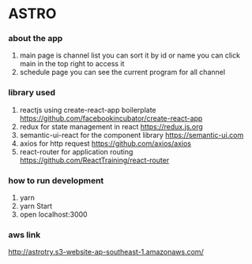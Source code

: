 # ASTRO

### about the app
1. main page is channel list you can sort it by id or name you can click main in the top right to access it
2. schedule page you can see the current program for all channel

### library used
1. reactjs using create-react-app boilerplate https://github.com/facebookincubator/create-react-app
2. redux for state management in react
https://redux.js.org
3. semantic-ui-react for the component library
https://semantic-ui.com
4. axios for http request
https://github.com/axios/axios
5. react-router for application routing
https://github.com/ReactTraining/react-router

### how to run development
1. yarn
2. yarn Start
3. open localhost:3000

### aws link
http://astrotry.s3-website-ap-southeast-1.amazonaws.com/
